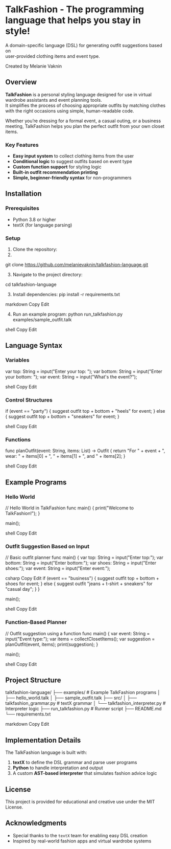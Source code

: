 # TalkFashion - The programming language that helps you stay in style!

A domain-specific language (DSL) for generating outfit suggestions based on  
user-provided clothing items and event type.

Created by Melanie Vaknin

## Overview

**TalkFashion** is a personal styling language designed for use in virtual wardrobe assistants and event planning tools.  
It simplifies the process of choosing appropriate outfits by matching clothes with the right occasions using simple, human-readable code.

Whether you’re dressing for a formal event, a casual outing, or a business meeting, TalkFashion helps you plan the perfect outfit from your own closet items.

### Key Features

- **Easy input system** to collect clothing items from the user
- **Conditional logic** to suggest outfits based on event type
- **Custom function support** for styling logic
- **Built-in outfit recommendation printing**
- **Simple, beginner-friendly syntax** for non-programmers

## Installation

### Prerequisites

- Python 3.8 or higher
- textX (for language parsing)

### Setup

1. Clone the repository:
2. 
git clone https://github.com/melanievaknin/talkfashion-language.git

3. Navigate to the project directory:

cd talkfashion-language

3. Install dependencies:
pip install -r requirements.txt

markdown
Copy
Edit

4. Run an example program:
python run_talkfashion.py examples/sample_outfit.talk

shell
Copy
Edit

## Language Syntax

### Variables

var top: String = input("Enter your top: ");
var bottom: String = input("Enter your bottom: ");
var event: String = input("What's the event?");

shell
Copy
Edit

### Control Structures

if (event == "party") {
suggest outfit top + bottom + "heels" for event;
} else {
suggest outfit top + bottom + "sneakers" for event;
}

shell
Copy
Edit

### Functions

func planOutfit(event: String, items: List<String>) -> Outfit {
return "For " + event + ", wear: " + items[0] + ", " + items[1] + ", and " + items[2];
}

shell
Copy
Edit

## Example Programs

### Hello World

// Hello World in TalkFashion
func main() {
print("Welcome to TalkFashion!");
}

main();

shell
Copy
Edit

### Outfit Suggestion Based on Input

// Basic outfit planner
func main() {
var top: String = input("Enter top:");
var bottom: String = input("Enter bottom:");
var shoes: String = input("Enter shoes:");
var event: String = input("Enter event:");

csharp
Copy
Edit
if (event == "business") {
    suggest outfit top + bottom + shoes for event;
} else {
    suggest outfit "jeans + t-shirt + sneakers" for "casual day";
}
}

main();

shell
Copy
Edit

### Function-Based Planner

// Outfit suggestion using a function
func main() {
var event: String = input("Event type:");
var items = collectClosetItems();
var suggestion = planOutfit(event, items);
print(suggestion);
}

main();

shell
Copy
Edit

## Project Structure

talkfashion-language/
├── examples/ # Example TalkFashion programs
│ ├── hello_world.talk
│ ├── sample_outfit.talk
├── src/
│ ├── talkfashion_grammar.py # textX grammar
│ └── talkfashion_interpreter.py # Interpreter logic
├── run_talkfashion.py # Runner script
├── README.md
└── requirements.txt

markdown
Copy
Edit

## Implementation Details

The TalkFashion language is built with:

1. **textX** to define the DSL grammar and parse user programs
2. **Python** to handle interpretation and output
3. A custom **AST-based interpreter** that simulates fashion advice logic

## License

This project is provided for educational and creative use under the MIT License.

## Acknowledgments

- Special thanks to the `textX` team for enabling easy DSL creation
- Inspired by real-world fashion apps and virtual wardrobe systems
